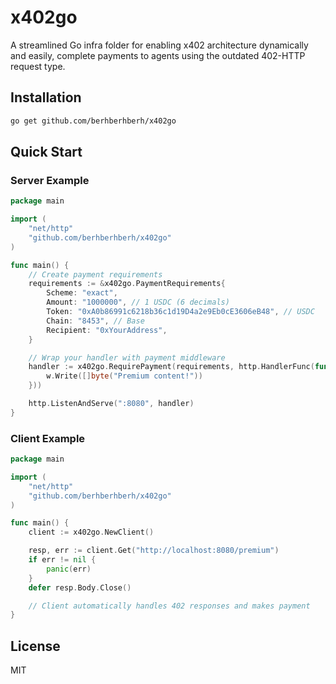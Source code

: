 # x402go

A streamlined Go infra folder for enabling x402 architecture dynamically and easily, complete payments to agents using the outdated 402-HTTP request type.

## Installation

```bash
go get github.com/berhberhberh/x402go
```

## Quick Start

### Server Example

```go
package main

import (
    "net/http"
    "github.com/berhberhberh/x402go"
)

func main() {
    // Create payment requirements
    requirements := &x402go.PaymentRequirements{
        Scheme: "exact",
        Amount: "1000000", // 1 USDC (6 decimals)
        Token: "0xA0b86991c6218b36c1d19D4a2e9Eb0cE3606eB48", // USDC
        Chain: "8453", // Base
        Recipient: "0xYourAddress",
    }

    // Wrap your handler with payment middleware
    handler := x402go.RequirePayment(requirements, http.HandlerFunc(func(w http.ResponseWriter, r *http.Request) {
        w.Write([]byte("Premium content!"))
    }))

    http.ListenAndServe(":8080", handler)
}
```

### Client Example

```go
package main

import (
    "net/http"
    "github.com/berhberhberh/x402go"
)

func main() {
    client := x402go.NewClient()

    resp, err := client.Get("http://localhost:8080/premium")
    if err != nil {
        panic(err)
    }
    defer resp.Body.Close()

    // Client automatically handles 402 responses and makes payment
}
```

## License

MIT
